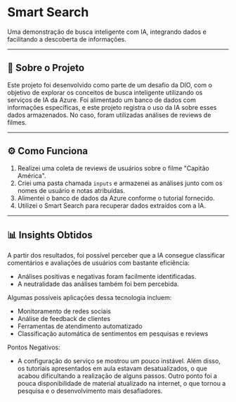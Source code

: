 # Smart Search

Uma demonstração de busca inteligente com IA, integrando dados e facilitando a descoberta de informações.

---

## 📌 Sobre o Projeto

Este projeto foi desenvolvido como parte de um desafio da DIO, com o objetivo de explorar os conceitos de busca inteligente utilizando os serviços de IA da Azure. Foi alimentado um banco de dados com informações específicas, e este projeto registra o uso da IA sobre esses dados armazenados. No caso, foram utilizadas análises de reviews de filmes.

---

## ⚙️ Como Funciona

1. Realizei uma coleta de reviews de usuários sobre o filme "Capitão América".
2. Criei uma pasta chamada `inputs` e armazenei as análises junto com os nomes de usuário e notas atribuídas.
3. Alimentei o banco de dados da Azure conforme o tutorial fornecido.
4. Utilizei o Smart Search para recuperar dados extraídos com a IA.

---

## 📊 Insights Obtidos

A partir dos resultados, foi possível perceber que a IA consegue classificar comentários e avaliações de usuários com bastante eficiência:

- Análises positivas e negativas foram facilmente identificadas.
- A neutralidade das análises também foi bem percebida.

Algumas possíveis aplicações dessa tecnologia incluem:

- Monitoramento de redes sociais
- Análise de feedback de clientes
- Ferramentas de atendimento automatizado
- Classificação automática de sentimentos em pesquisas e reviews

Pontos Negativos:
- A configuração do serviço se mostrou um pouco instável. Além disso, os tutoriais apresentados em aula estavam desatualizados, o que acabou dificultando a realização de alguns passos. Outro ponto foi a pouca disponibilidade de material atualizado na internet, o que tornou a pesquisa e o desenvolvimento mais desafiadores.